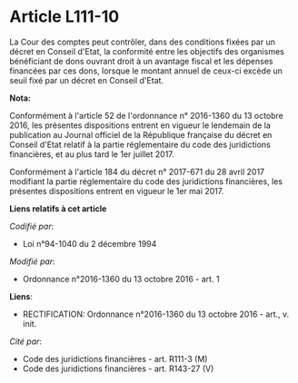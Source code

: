 # Article L111-10

La Cour des comptes peut contrôler, dans des conditions fixées par un décret en Conseil d'Etat, la conformité entre les
objectifs des organismes bénéficiant de dons ouvrant droit à un avantage fiscal et les dépenses financées par ces dons,
lorsque le montant annuel de ceux-ci excède un seuil fixé par un décret en Conseil d'Etat.

**Nota:**

Conformément à l'article 52 de l'ordonnance n° 2016-1360 du 13 octobre 2016, les présentes dispositions entrent en vigueur le
lendemain de la publication au Journal officiel de la République française du décret en Conseil d'Etat relatif à la partie
réglementaire du code des juridictions financières, et au plus tard le 1er juillet 2017.

Conformément à l'article 184 du décret n° 2017-671 du 28 avril 2017 modifiant la partie réglementaire du code des
juridictions financières, les présentes dispositions entrent en vigueur le 1er mai 2017.

**Liens relatifs à cet article**

_Codifié par_:

  - Loi n°94-1040 du 2 décembre 1994

_Modifié par_:

  - Ordonnance n°2016-1360 du 13 octobre 2016 - art. 1

**Liens**:

  - RECTIFICATION: Ordonnance n°2016-1360 du 13 octobre 2016 - art., v. init.

_Cité par_:

  - Code des juridictions financières - art. R111-3 (M)
  - Code des juridictions financières - art. R143-27 (V)
